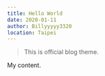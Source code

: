 ```yaml
---
title: Hello World
date: 2020-01-11
author: Billyyyyy3320
location: Taipei  
---
```


> This is official blog theme.

My content.

